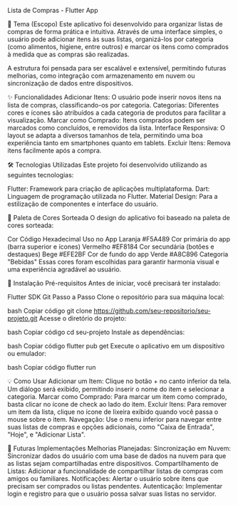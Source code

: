 Lista de Compras - Flutter App

📌 Tema (Escopo)
Este aplicativo foi desenvolvido para organizar listas de compras de forma prática e intuitiva. Através de uma interface simples, o usuário pode adicionar itens às suas listas, organizá-los por categoria (como alimentos, higiene, entre outros) e marcar os itens como comprados à medida que as compras são realizadas.

A estrutura foi pensada para ser escalável e extensível, permitindo futuras melhorias, como integração com armazenamento em nuvem ou sincronização de dados entre dispositivos.

✨ Funcionalidades
Adicionar Itens: O usuário pode inserir novos itens na lista de compras, classificando-os por categoria.
Categorias: Diferentes cores e ícones são atribuídos a cada categoria de produtos para facilitar a visualização.
Marcar como Comprado: Itens comprados podem ser marcados como concluídos, e removidos da lista.
Interface Responsiva: O layout se adapta a diversos tamanhos de tela, permitindo uma boa experiência tanto em smartphones quanto em tablets.
Excluir Itens: Remova itens facilmente após a compra.

🛠️ Tecnologias Utilizadas
Este projeto foi desenvolvido utilizando as seguintes tecnologias:

Flutter: Framework para criação de aplicações multiplataforma.
Dart: Linguagem de programação utilizada no Flutter.
Material Design: Para a estilização de componentes e interface do usuário.

🎨 Paleta de Cores Sorteada
O design do aplicativo foi baseado na paleta de cores sorteada:

Cor	Código Hexadecimal	Uso no App
Laranja	#F5A489	Cor primária do app (barra superior e ícones)
Vermelho	#EF8184	Cor secundária (botões e destaques)
Bege	#EFE2BF	Cor de fundo do app
Verde	#A8C896	Categoria "Bebidas"
Essas cores foram escolhidas para garantir harmonia visual e uma experiência agradável ao usuário.

🚀 Instalação
Pré-requisitos
Antes de iniciar, você precisará ter instalado:

Flutter SDK
Git
Passo a Passo
Clone o repositório para sua máquina local:

bash
Copiar código
git clone https://github.com/seu-repositorio/seu-projeto.git
Acesse o diretório do projeto:

bash
Copiar código
cd seu-projeto
Instale as dependências:

bash
Copiar código
flutter pub get
Execute o aplicativo em um dispositivo ou emulador:

bash
Copiar código
flutter run

💡 Como Usar
Adicionar um Item: Clique no botão + no canto inferior da tela. Um diálogo será exibido, permitindo inserir o nome do item e selecionar a categoria.
Marcar como Comprado: Para marcar um item como comprado, basta clicar no ícone de check ao lado do item.
Excluir Itens: Para remover um item da lista, clique no ícone de lixeira exibido quando você passa o mouse sobre o item.
Navegação: Use o menu inferior para navegar entre suas listas de compras e opções adicionais, como "Caixa de Entrada", "Hoje", e "Adicionar Lista".


📅 Futuras Implementações
Melhorias Planejadas:
Sincronização em Nuvem: Sincronizar dados do usuário com uma base de dados na nuvem para que as listas sejam compartilhadas entre dispositivos.
Compartilhamento de Listas: Adicionar a funcionalidade de compartilhar listas de compras com amigos ou familiares.
Notificações: Alertar o usuário sobre itens que precisam ser comprados ou listas pendentes.
Autenticação: Implementar login e registro para que o usuário possa salvar suas listas no servidor.

